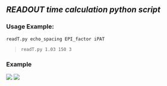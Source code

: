 ## _READOUT time calculation python script_

### Usage Example:
```readT.py echo_spacing EPI_factor iPAT```
> ```readT.py 1.03 150 3```

### Example
![](assets/README-3079d016.png)
![](assets/README-d6d3bd0d.png)
